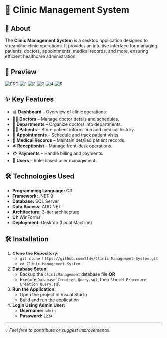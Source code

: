 # 🏪 Clinic Management System

## 📌 About
The **Clinic Management System** is a desktop application designed to streamline clinic operations. It provides an intuitive interface for managing patients, doctors, appointments, medical records, and more, ensuring efficient healthcare administration.

## 📸 Preview
![ERD](https://github.com/user-attachments/assets/b7695c51-b1f0-4fc1-a23b-67c96915e4fc)
![1](https://github.com/user-attachments/assets/06dd4e17-8fc7-496b-95ed-fecf6274521e)
![2](https://github.com/user-attachments/assets/f68e771f-bd57-48dd-826f-3e1692211949)
![3](https://github.com/user-attachments/assets/08458fb1-1fb6-4061-b7e4-d97f411ef2a6)
![4](https://github.com/user-attachments/assets/52e8ad61-f6dc-468c-b01d-79b7adefb4ae)
![5](https://github.com/user-attachments/assets/fb5ff32c-9fa8-4205-8738-64dffbe647d5)

## ✨ Key Features
- 📊 **Dashboard** – Overview of clinic operations.
- 👨‍⚕️ **Doctors** – Manage doctor details and schedules.
- 🏥 **Departments** – Organize doctors into departments.
- 👩‍⚕️ **Patients** – Store patient information and medical history.
- 📅 **Appointments** – Schedule and track patient visits.
- 📝 **Medical Records** – Maintain detailed patient records.
- 🛎️ **Receptionist** – Manage front-desk operations.
- 💳 **Payments** – Handle billing and payments.
- 👤 **Users** – Role-based user management.

## 🛠️ Technologies Used
- **Programming Language:** C#
- **Framework:** .NET 9
- **Database:** SQL Server
- **Data Access:** ADO.NET
- **Architecture:** 3-tier architecture
- **UI:** WinForms
- **Deployment:** Desktop (Local Machine)

## 🛠️ Installation
1. **Clone the Repository:**
   - `git clone https://github.com/5ldv/Clinic-Management-System.git`
   - `cd Clinic-Management-System`
2. **Database Setup:**
   - Backup the `ClinicManagement` database file **OR**
   - Execute `Database Creation Query.sql`, then `Stored Procedure Creation Query.sql`
3. **Run the Application:**
   - Open the project in Visual Studio
   - Build and run the application
4. **Login Using Admin User:**
   - **Username:** `admin`
   - **Password:** `1234`

---
💡 *Feel free to contribute or suggest improvements!*

